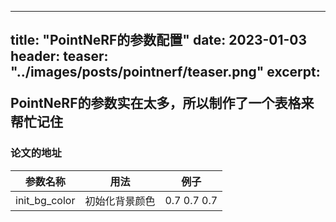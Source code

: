 <!--
 * @Author       : Guanyue li
 * @Date         : 2023-01-04 14:43:52
 * @LastEditTime : 2023-01-04 14:48:48
 * @Description  : file content
 * @FilePath     : \Guanyue Li Website\_posts\2023-01-03-parameters for my pointnerf.md
-->
---
title: "PointNeRF的参数配置"
date: 2023-01-03
header: 
    teaser: "../images/posts/pointnerf/teaser.png"
excerpt: <p> PointNeRF的参数实在太多，所以制作了一个表格来帮忙记住 </p>
---

### 论文的地址 
|参数名称|用法|例子|
|---	|---	|---	|
|init_bg_color|初始化背景颜色| 0.7 0.7 0.7| 
